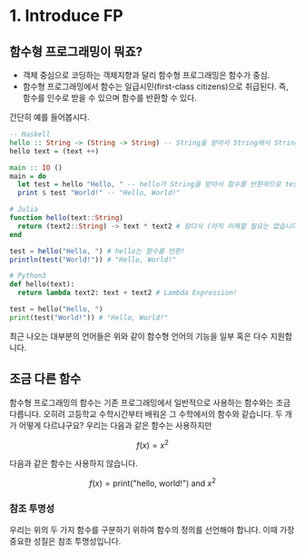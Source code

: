 # 1. Introduce FP

## 함수형 프로그래밍이 뭐죠?

* 객체 중심으로 코딩하는 객체지향과 달리 함수형 프로그래밍은 함수가 중심.
* 함수형 프로그래밍에서 함수는 일급시민(first-class citizens)으로 취급된다. 즉, 함수를 인수로 받을 수 있으며 함수를 반환할 수 있다.

간단히 예를 들어봅시다.

```haskell
-- Haskell
hello :: String -> (String -> String) -- String을 받아서 String에서 String으로 가는 함수를 반환함
hello text = (text ++)

main :: IO ()
main = do
  let test = hello "Hello, " -- hello가 String을 받아서 함수를 반환하므로 test는 함수!
  print $ test "World!" -- "Hello, World!"
```

```julia
# Julia
function hello(text::String)
  return (text2::String) -> text * text2 # 람다식 (아직 이해할 필요는 없습니다.)
end

test = hello("Hello, ") # hello는 함수를 반환!
println(test("World!")) # "Hello, World!"
```

```python
# Python3
def hello(text):
  return lambda text2: text + text2 # Lambda Expression!

test = hello("Hello, ")
print(test("World!")) # "Hello, World!"
```

최근 나오는 대부분의 언어들은 위와 같이 함수형 언어의 기능을 일부 혹은 다수 지원합니다.

## 조금 다른 함수

함수형 프로그래밍의 함수는 기존 프로그래밍에서 일반적으로 사용하는 함수와는 조금 다릅니다. 
오히려 고등학교 수학시간부터 배워온 그 수학에서의 함수와 같습니다. 두 개가 어떻게 다르냐구요?
우리는 다음과 같은 함수는 사용하지만

$$
f(x) = x^2
$$

다음과 같은 함수는 사용하지 않습니다.

$$
f(x) = \text{print("hello, world!") and } x^2
$$

### 참조 투명성

우리는 위의 두 가지 함수를 구분하기 위하여 함수의 정의를 선언해야 합니다. 
이때 가장 중요한 성질은 참조 투명성입니다. 


